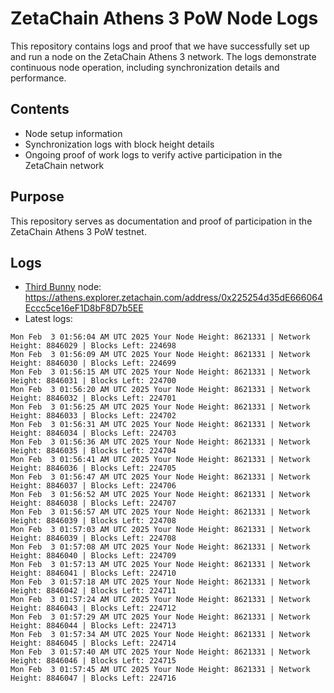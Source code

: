 # ZetaChain Athens 3 PoW Node Logs
This repository contains logs and proof that we have successfully set up and run a node on the ZetaChain Athens 3 network. The logs demonstrate continuous node operation, including synchronization details and performance.

## Contents
- Node setup information
- Synchronization logs with block height details
- Ongoing proof of work logs to verify active participation in the ZetaChain network

## Purpose
This repository serves as documentation and proof of participation in the ZetaChain Athens 3 PoW testnet.

## Logs

- [Third Bunny](https://thirdbunny.xyz/) node: https://athens.explorer.zetachain.com/address/0x225254d35dE666064Eccc5ce16eF1D8bF8D7b5EE
- Latest logs:
```
Mon Feb  3 01:56:04 AM UTC 2025 Your Node Height: 8621331 | Network Height: 8846029 | Blocks Left: 224698
Mon Feb  3 01:56:09 AM UTC 2025 Your Node Height: 8621331 | Network Height: 8846030 | Blocks Left: 224699
Mon Feb  3 01:56:15 AM UTC 2025 Your Node Height: 8621331 | Network Height: 8846031 | Blocks Left: 224700
Mon Feb  3 01:56:20 AM UTC 2025 Your Node Height: 8621331 | Network Height: 8846032 | Blocks Left: 224701
Mon Feb  3 01:56:25 AM UTC 2025 Your Node Height: 8621331 | Network Height: 8846033 | Blocks Left: 224702
Mon Feb  3 01:56:31 AM UTC 2025 Your Node Height: 8621331 | Network Height: 8846034 | Blocks Left: 224703
Mon Feb  3 01:56:36 AM UTC 2025 Your Node Height: 8621331 | Network Height: 8846035 | Blocks Left: 224704
Mon Feb  3 01:56:41 AM UTC 2025 Your Node Height: 8621331 | Network Height: 8846036 | Blocks Left: 224705
Mon Feb  3 01:56:47 AM UTC 2025 Your Node Height: 8621331 | Network Height: 8846037 | Blocks Left: 224706
Mon Feb  3 01:56:52 AM UTC 2025 Your Node Height: 8621331 | Network Height: 8846038 | Blocks Left: 224707
Mon Feb  3 01:56:57 AM UTC 2025 Your Node Height: 8621331 | Network Height: 8846039 | Blocks Left: 224708
Mon Feb  3 01:57:03 AM UTC 2025 Your Node Height: 8621331 | Network Height: 8846039 | Blocks Left: 224708
Mon Feb  3 01:57:08 AM UTC 2025 Your Node Height: 8621331 | Network Height: 8846040 | Blocks Left: 224709
Mon Feb  3 01:57:13 AM UTC 2025 Your Node Height: 8621331 | Network Height: 8846041 | Blocks Left: 224710
Mon Feb  3 01:57:18 AM UTC 2025 Your Node Height: 8621331 | Network Height: 8846042 | Blocks Left: 224711
Mon Feb  3 01:57:24 AM UTC 2025 Your Node Height: 8621331 | Network Height: 8846043 | Blocks Left: 224712
Mon Feb  3 01:57:29 AM UTC 2025 Your Node Height: 8621331 | Network Height: 8846044 | Blocks Left: 224713
Mon Feb  3 01:57:34 AM UTC 2025 Your Node Height: 8621331 | Network Height: 8846045 | Blocks Left: 224714
Mon Feb  3 01:57:40 AM UTC 2025 Your Node Height: 8621331 | Network Height: 8846046 | Blocks Left: 224715
Mon Feb  3 01:57:45 AM UTC 2025 Your Node Height: 8621331 | Network Height: 8846047 | Blocks Left: 224716
```
